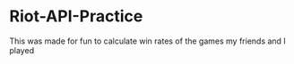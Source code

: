 # Riot-API-Practice
This was made for fun to calculate win rates of the games my friends and I played

